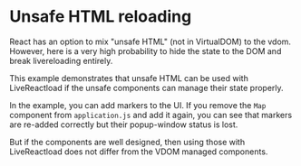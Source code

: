 # Unsafe HTML reloading

React has an option to mix "unsafe HTML" (not in VirtualDOM) to the vdom.
However, here is a very high probability to hide the state to the DOM and
break livereloading entirely.

This example demonstrates that unsafe HTML can be used with LiveReactload
if the unsafe components can manage their state properly.

In the example, you can add markers to the UI. If you remove the `Map` 
component from `application.js` and add it again, you can see that markers
are re-added correctly but their popup-window status is lost.

But if the components are well designed, then using those with LiveReactload
does not differ from the VDOM managed components.
